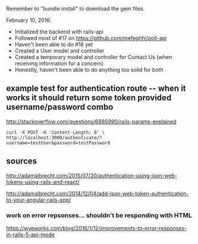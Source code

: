 Remember to "bundle install" to download the gem files.

February 10, 2016:

* Initialized the backend with rails-api
* Followed most of #17 on https://github.com/mefeghhi/poll-api
* Haven't been able to do #18 yet
* Created a User model and controller
* Created a temporary model and controller for Contact Us (when receiving information for a concern)
* Honestly, haven't been able to do anything too solid for both


## example test for authentication route -- when it works it should return some token provided username/password combo 

http://stackoverflow.com/questions/6885990/rails-params-explained

```
curl -X POST -H 'Content-Length: 0' \ 
http://localhost:3000/authenticate/?username=testUser&password=testPassword
```

## sources

http://adamalbrecht.com/2015/07/20/authentication-using-json-web-tokens-using-rails-and-react/

http://adamalbrecht.com/2014/12/04/add-json-web-token-authentication-to-your-angular-rails-app/


### work on error repsonses... shouldn't be responding with HTML

https://wyeworks.com/blog/2016/1/12/improvements-to-error-responses-in-rails-5-api-mode
